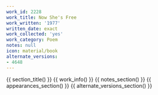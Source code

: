 ```yaml
---
work_id: 2228
work_title: Now She's Free
work_written: '1977'
written_date: exact
work_collected: 'yes'
work_category: Poem
notes: null
icon: material/book
alternate_versions:
- 4648
---
```


{{ section_title() }}
{{ work_info() }}
{{ notes_section() }}
{{ appearances_section() }}
{{ alternate_versions_section() }}